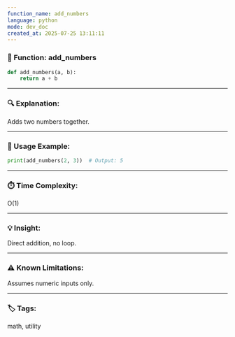 ```yaml
---
function_name: add_numbers
language: python
mode: dev_doc
created_at: 2025-07-25 13:11:11
---
```


### 🧠 Function: add_numbers

```python
def add_numbers(a, b):
    return a + b
```

---

### 🔍 Explanation:

Adds two numbers together.

---

### 🧪 Usage Example:

```python
print(add_numbers(2, 3))  # Output: 5
```

---

### ⏱️ Time Complexity:

O(1)

---

### 💡 Insight:

Direct addition, no loop.

---

### ⚠️ Known Limitations:

Assumes numeric inputs only.

---

### 🏷️ Tags:

math, utility
